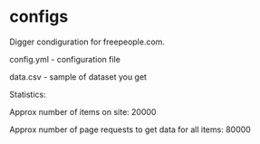 # configs
Digger condiguration for freepeople.com.

config.yml - configuration file

data.csv - sample of dataset you get

Statistics:

Approx number of items on site: 20000

Approx number of page requests to get data for all items: 80000
